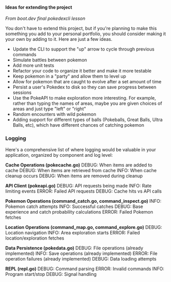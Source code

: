 #### Ideas for extending the project

*From boot.dev final pokedexcli lesson*

You don't have to extend this project, but if you're planning to make this something you add to your personal portfolio, you should consider making it your own by adding to it. Here are just a few ideas.

- Update the CLI to support the "up" arrow to cycle through previous commands
- Simulate battles between pokemon
- Add more unit tests
- Refactor your code to organize it better and make it more testable
- Keep pokemon in a "party" and allow them to level up
- Allow for pokemon that are caught to evolve after a set amount of time
- Persist a user's Pokedex to disk so they can save progress between sessions
- Use the PokeAPI to make exploration more interesting. For example, rather than typing the names of areas, maybe you are given choices of areas and just type "left" or "right"
- Random encounters with wild pokemon
- Adding support for different types of balls (Pokeballs, Great Balls, Ultra Balls, etc), which have different chances of catching pokemon


### Logging

Here's a comprehensive list of where logging would be valuable in your application, organized by component and log level:

**Cache Operations (pokecache.go)**
DEBUG: When items are added to cache
DEBUG: When items are retrieved from cache
INFO: When cache cleanup occurs
DEBUG: When items are removed during cleanup

**API Client (pokeapi.go)**
DEBUG: API requests being made
INFO: Rate limiting events
ERROR: Failed API requests
DEBUG: Cache hits vs API calls

**Pokemon Operations (command_catch.go, command_inspect.go)**
INFO: Pokemon catch attempts
INFO: Successful catches
DEBUG: Base experience and catch probability calculations
ERROR: Failed Pokemon fetches

**Location Operations (command_map.go, command_explore.go)**
DEBUG: Location navigation
INFO: Area exploration starts
ERROR: Failed location/exploration fetches

**Data Persistence (pokedata.go)**
DEBUG: File operations (already implemented)
INFO: Save operations (already implemented)
ERROR: File operation failures (already implemented)
DEBUG: Data loading attempts

**REPL (repl.go)**
DEBUG: Command parsing
ERROR: Invalid commands
INFO: Program start/stop
DEBUG: Signal handling